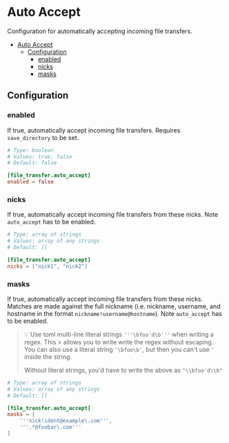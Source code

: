 # Auto Accept

Configuration for automatically accepting incoming file transfers.

- [Auto Accept](#auto-accept)
  - [Configuration](#configuration)
    - [enabled](#enabled)
    - [nicks](#nicks)
    - [masks](#masks)


## Configuration

### enabled

If true, automatically accept incoming file transfers. Requires `save_directory` to be set.

```toml
# Type: boolean
# Values: true, false
# Default: false

[file_transfer.auto_accept]
enabled = false
```

### nicks

If true, automatically accept incoming file transfers from these nicks.
Note `auto_accept` has to be enabled.

```toml
# Type: array of strings
# Values: array of any strings
# Default: []

[file_transfer.auto_accept]
nicks = ["nick1", "nick2"]
```

### masks

If true, automatically accept incoming file transfers from these nicks. Matches are made against the full nickname (i.e. nickname, username, and hostname in the format `nickname!username@hostname`). Note `auto_accept` has to be enabled.

> 💡 Use toml multi-line literal strings `'''\bfoo'd\b'''` when writing a regex. This > allows you to write write the regex without
> escaping. You can also use a literal string `'\bfoo\b'`, but then you can't use `'` inside the string.
>
> Without literal strings, you'd have to write the above as `"\\bfoo'd\\b"`

```toml
# Type: array of strings
# Values: array of any strings
# Default: []

[file_transfer.auto_accept]
masks = [
    '''nick!ident@example\.com''',
    '''.*@foobar\.com'''
]
```

[^1]: Relative paths are prefixed with the config directory (i.e. if you have your config.toml in `/home/me/.config/halloy/config.toml`, path `.passwd/libera` will be converted to `/home/me/.config/halloy/.passwd/libera`).
